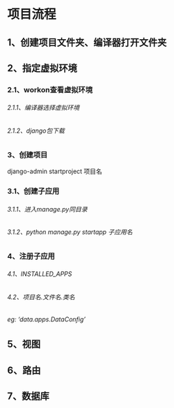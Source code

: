 # 项目流程 

## 1、创建项目文件夹、编译器打开文件夹

## 2、指定虚拟环境

### 2.1、workon查看虚拟环境

###### 2.1.1、编译器选择虚拟环境

###### 2.1.2、django包下载

### 3、创建项目

django-admin startproject 项目名

### 3.1、创建子应用

###### 3.1.1、进入manage.py同目录

###### 3.1.2、python manage.py startapp 子应用名

### 4、注册子应用

###### 4.1、INSTALLED_APPS

###### 4.2、项目名.文件名.类名

###### eg:	‘data.apps.DataConfig’

## 5、视图

## 6、路由

## 7、数据库



